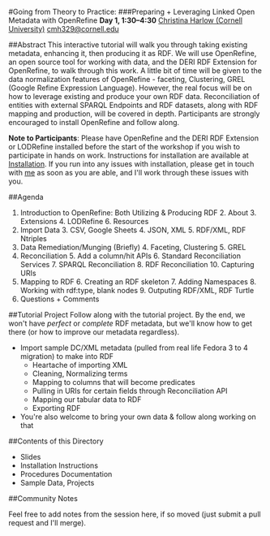 #Going from Theory to Practice:
###Preparing + Leveraging Linked Open Metadata with OpenRefine
**Day 1, 1:30–4:30**
[Christina Harlow (Cornell University)](http://www.twitter.com/cm_harlow)
cmh329@cornell.edu

##Abstract
This interactive tutorial will walk you through taking existing metadata, enhancing it, then producing it as RDF. We will use OpenRefine, an open source tool for working with data, and the DERI RDF Extension for OpenRefine, to walk through this work. A little bit of time will be given to the data normalization features of OpenRefine - faceting, Clustering, GREL (Google Refine Expression Language). However, the real focus will be on how to leverage existing and produce your own RDF data. Reconciliation of entities with external SPARQL Endpoints and RDF datasets, along with RDF mapping and production, will be covered in depth. Participants are strongly encouraged to install OpenRefine and follow along.

**Note to Participants**: Please have OpenRefine and the DERI RDF Extension or LODRefine installed before the start of the workshop if you wish to participate in hands on work. Instructions for installation are available at [Installation](Installation/README.md). If you run into any issues with installation, please get in touch with [me](mailto:cmh329@cornell.edu) as soon as you are able, and I'll work through these issues with you.

##Agenda
1. Introduction to OpenRefine: Both Utilizing & Producing RDF
    2. About
    3. Extensions
    4. LODRefine
    6. Resources
2. Import Data
    3. CSV, Google Sheets
    4. JSON, XML
    5. RDF/XML, RDF Ntriples
3. Data Remediation/Munging (Briefly)
    4. Faceting, Clustering
    5. GREL
4. Reconciliation
    5. Add a column/hit APIs
    6. Standard Reconciliation Services
    7. SPARQL Reconciliation
    8. RDF Reconciliation
    10. Capturing URIs
5. Mapping to RDF
    6. Creating an RDF skeleton
    7. Adding Namespaces
    8. Working with rdf:type, blank nodes
    9. Outputing RDF/XML, RDF Turtle
6. Questions + Comments

##Tutorial Project
Follow along with the tutorial project. By the end, we won't have *perfect* or *complete* RDF metadata, but we'll know how to get there (or how to improve our metadata regardless).

- Import sample DC/XML metadata (pulled from real life Fedora 3 to 4 migration) to make into RDF
    - Heartache of importing XML
    - Cleaning, Normalizing terms
    - Mapping to columns that will become predicates
    - Pulling in URIs for certain fields through Reconciliation API
    - Mapping our tabular data to RDF
    - Exporting RDF
- You're also welcome to bring your own data & follow along working on that

##Contents of this Directory
- Slides
- Installation Instructions
- Procedures Documentation
- Sample Data, Projects

##Community Notes

Feel free to add notes from the session here, if so moved (just submit a pull request and I'll merge).
